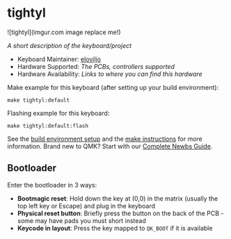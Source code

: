 # tightyl

![tightyl](imgur.com image replace me!)

*A short description of the keyboard/project*

* Keyboard Maintainer: [eloviljo](https://github.com/eloviljo)
* Hardware Supported: *The PCBs, controllers supported*
* Hardware Availability: *Links to where you can find this hardware*

Make example for this keyboard (after setting up your build environment):

    make tightyl:default

Flashing example for this keyboard:

    make tightyl:default:flash

See the [build environment setup](https://docs.qmk.fm/#/getting_started_build_tools) and the [make instructions](https://docs.qmk.fm/#/getting_started_make_guide) for more information. Brand new to QMK? Start with our [Complete Newbs Guide](https://docs.qmk.fm/#/newbs).

## Bootloader

Enter the bootloader in 3 ways:

* **Bootmagic reset**: Hold down the key at (0,0) in the matrix (usually the top left key or Escape) and plug in the keyboard
* **Physical reset button**: Briefly press the button on the back of the PCB - some may have pads you must short instead
* **Keycode in layout**: Press the key mapped to `QK_BOOT` if it is available
